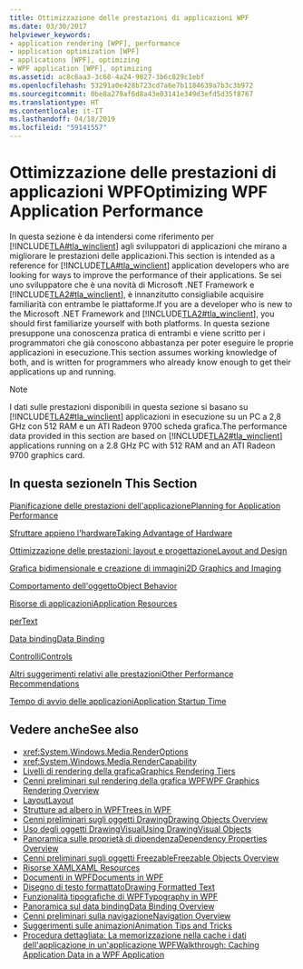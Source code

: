 ```yaml
---
title: Ottimizzazione delle prestazioni di applicazioni WPF
ms.date: 03/30/2017
helpviewer_keywords:
- application rendering [WPF], performance
- application optimization [WPF]
- applications [WPF], optimizing
- WPF application [WPF], optimizing
ms.assetid: ac8c6aa3-3c68-4a24-9827-3b6c829c1ebf
ms.openlocfilehash: 53291a0e428b723cd7a6e7b1184639a7b3c3b972
ms.sourcegitcommit: 0be8a279af6d8a43e03141e349d3efd5d35f8767
ms.translationtype: HT
ms.contentlocale: it-IT
ms.lasthandoff: 04/18/2019
ms.locfileid: "59141557"
---
```

# <a name="optimizing-wpf-application-performance"></a><span data-ttu-id="6f21a-102">Ottimizzazione delle prestazioni di applicazioni WPF</span><span class="sxs-lookup"><span data-stu-id="6f21a-102">Optimizing WPF Application Performance</span></span>
<span data-ttu-id="6f21a-103">In questa sezione è da intendersi come riferimento per [!INCLUDE[TLA#tla_winclient](../../../../includes/tlasharptla-winclient-md.md)] agli sviluppatori di applicazioni che mirano a migliorare le prestazioni delle applicazioni.</span><span class="sxs-lookup"><span data-stu-id="6f21a-103">This section is intended as a reference for [!INCLUDE[TLA#tla_winclient](../../../../includes/tlasharptla-winclient-md.md)] application developers who are looking for ways to improve the performance of their applications.</span></span> <span data-ttu-id="6f21a-104">Se sei uno sviluppatore che è una novità di Microsoft .NET Framework e [!INCLUDE[TLA2#tla_winclient](../../../../includes/tla2sharptla-winclient-md.md)], è innanzitutto consigliabile acquisire familiarità con entrambe le piattaforme.</span><span class="sxs-lookup"><span data-stu-id="6f21a-104">If you are a developer who is new to the Microsoft .NET Framework and [!INCLUDE[TLA2#tla_winclient](../../../../includes/tla2sharptla-winclient-md.md)], you should first familiarize yourself with both platforms.</span></span> <span data-ttu-id="6f21a-105">In questa sezione presuppone una conoscenza pratica di entrambi e viene scritto per i programmatori che già conoscono abbastanza per poter eseguire le proprie applicazioni in esecuzione.</span><span class="sxs-lookup"><span data-stu-id="6f21a-105">This section assumes working knowledge of both, and is written for programmers who already know enough to get their applications up and running.</span></span>  
  
> [!NOTE]
>  <span data-ttu-id="6f21a-106">I dati sulle prestazioni disponibili in questa sezione si basano su [!INCLUDE[TLA2#tla_winclient](../../../../includes/tla2sharptla-winclient-md.md)] applicazioni in esecuzione su un PC a 2,8 GHz con 512 RAM e un ATI Radeon 9700 scheda grafica.</span><span class="sxs-lookup"><span data-stu-id="6f21a-106">The performance data provided in this section are based on [!INCLUDE[TLA2#tla_winclient](../../../../includes/tla2sharptla-winclient-md.md)] applications running on a 2.8 GHz PC with 512 RAM and an ATI Radeon 9700 graphics card.</span></span>  
  
## <a name="in-this-section"></a><span data-ttu-id="6f21a-107">In questa sezione</span><span class="sxs-lookup"><span data-stu-id="6f21a-107">In This Section</span></span>  
 [<span data-ttu-id="6f21a-108">Pianificazione delle prestazioni dell'applicazione</span><span class="sxs-lookup"><span data-stu-id="6f21a-108">Planning for Application Performance</span></span>](planning-for-application-performance.md)  
  
 [<span data-ttu-id="6f21a-109">Sfruttare appieno l'hardware</span><span class="sxs-lookup"><span data-stu-id="6f21a-109">Taking Advantage of Hardware</span></span>](optimizing-performance-taking-advantage-of-hardware.md)  
  
 [<span data-ttu-id="6f21a-110">Ottimizzazione delle prestazioni: layout e progettazione</span><span class="sxs-lookup"><span data-stu-id="6f21a-110">Layout and Design</span></span>](optimizing-performance-layout-and-design.md)  
  
 [<span data-ttu-id="6f21a-111">Grafica bidimensionale e creazione di immagini</span><span class="sxs-lookup"><span data-stu-id="6f21a-111">2D Graphics and Imaging</span></span>](optimizing-performance-2d-graphics-and-imaging.md)  
  
 [<span data-ttu-id="6f21a-112">Comportamento dell'oggetto</span><span class="sxs-lookup"><span data-stu-id="6f21a-112">Object Behavior</span></span>](optimizing-performance-object-behavior.md)  
  
 [<span data-ttu-id="6f21a-113">Risorse di applicazioni</span><span class="sxs-lookup"><span data-stu-id="6f21a-113">Application Resources</span></span>](optimizing-performance-application-resources.md)  
  
 [<span data-ttu-id="6f21a-114">per</span><span class="sxs-lookup"><span data-stu-id="6f21a-114">Text</span></span>](optimizing-performance-text.md)  
  
 [<span data-ttu-id="6f21a-115">Data binding</span><span class="sxs-lookup"><span data-stu-id="6f21a-115">Data Binding</span></span>](optimizing-performance-data-binding.md)  
  
 [<span data-ttu-id="6f21a-116">Controlli</span><span class="sxs-lookup"><span data-stu-id="6f21a-116">Controls</span></span>](optimizing-performance-controls.md)  
  
 [<span data-ttu-id="6f21a-117">Altri suggerimenti relativi alle prestazioni</span><span class="sxs-lookup"><span data-stu-id="6f21a-117">Other Performance Recommendations</span></span>](optimizing-performance-other-recommendations.md)  
  
 [<span data-ttu-id="6f21a-118">Tempo di avvio delle applicazioni</span><span class="sxs-lookup"><span data-stu-id="6f21a-118">Application Startup Time</span></span>](application-startup-time.md)  
  
## <a name="see-also"></a><span data-ttu-id="6f21a-119">Vedere anche</span><span class="sxs-lookup"><span data-stu-id="6f21a-119">See also</span></span>

- <xref:System.Windows.Media.RenderOptions>
- <xref:System.Windows.Media.RenderCapability>
- [<span data-ttu-id="6f21a-120">Livelli di rendering della grafica</span><span class="sxs-lookup"><span data-stu-id="6f21a-120">Graphics Rendering Tiers</span></span>](graphics-rendering-tiers.md)
- [<span data-ttu-id="6f21a-121">Cenni preliminari sul rendering della grafica WPF</span><span class="sxs-lookup"><span data-stu-id="6f21a-121">WPF Graphics Rendering Overview</span></span>](../graphics-multimedia/wpf-graphics-rendering-overview.md)
- [<span data-ttu-id="6f21a-122">Layout</span><span class="sxs-lookup"><span data-stu-id="6f21a-122">Layout</span></span>](layout.md)
- [<span data-ttu-id="6f21a-123">Strutture ad albero in WPF</span><span class="sxs-lookup"><span data-stu-id="6f21a-123">Trees in WPF</span></span>](trees-in-wpf.md)
- [<span data-ttu-id="6f21a-124">Cenni preliminari sugli oggetti Drawing</span><span class="sxs-lookup"><span data-stu-id="6f21a-124">Drawing Objects Overview</span></span>](../graphics-multimedia/drawing-objects-overview.md)
- [<span data-ttu-id="6f21a-125">Uso degli oggetti DrawingVisual</span><span class="sxs-lookup"><span data-stu-id="6f21a-125">Using DrawingVisual Objects</span></span>](../graphics-multimedia/using-drawingvisual-objects.md)
- [<span data-ttu-id="6f21a-126">Panoramica sulle proprietà di dipendenza</span><span class="sxs-lookup"><span data-stu-id="6f21a-126">Dependency Properties Overview</span></span>](dependency-properties-overview.md)
- [<span data-ttu-id="6f21a-127">Cenni preliminari sugli oggetti Freezable</span><span class="sxs-lookup"><span data-stu-id="6f21a-127">Freezable Objects Overview</span></span>](freezable-objects-overview.md)
- [<span data-ttu-id="6f21a-128">Risorse XAML</span><span class="sxs-lookup"><span data-stu-id="6f21a-128">XAML Resources</span></span>](xaml-resources.md)
- [<span data-ttu-id="6f21a-129">Documenti in WPF</span><span class="sxs-lookup"><span data-stu-id="6f21a-129">Documents in WPF</span></span>](documents-in-wpf.md)
- [<span data-ttu-id="6f21a-130">Disegno di testo formattato</span><span class="sxs-lookup"><span data-stu-id="6f21a-130">Drawing Formatted Text</span></span>](drawing-formatted-text.md)
- [<span data-ttu-id="6f21a-131">Funzionalità tipografiche di WPF</span><span class="sxs-lookup"><span data-stu-id="6f21a-131">Typography in WPF</span></span>](typography-in-wpf.md)
- [<span data-ttu-id="6f21a-132">Panoramica sul data binding</span><span class="sxs-lookup"><span data-stu-id="6f21a-132">Data Binding Overview</span></span>](../data/data-binding-overview.md)
- [<span data-ttu-id="6f21a-133">Cenni preliminari sulla navigazione</span><span class="sxs-lookup"><span data-stu-id="6f21a-133">Navigation Overview</span></span>](../app-development/navigation-overview.md)
- [<span data-ttu-id="6f21a-134">Suggerimenti sulle animazioni</span><span class="sxs-lookup"><span data-stu-id="6f21a-134">Animation Tips and Tricks</span></span>](../graphics-multimedia/animation-tips-and-tricks.md)
- [<span data-ttu-id="6f21a-135">Procedura dettagliata: La memorizzazione nella cache i dati dell'applicazione in un'applicazione WPF</span><span class="sxs-lookup"><span data-stu-id="6f21a-135">Walkthrough: Caching Application Data in a WPF Application</span></span>](walkthrough-caching-application-data-in-a-wpf-application.md)
